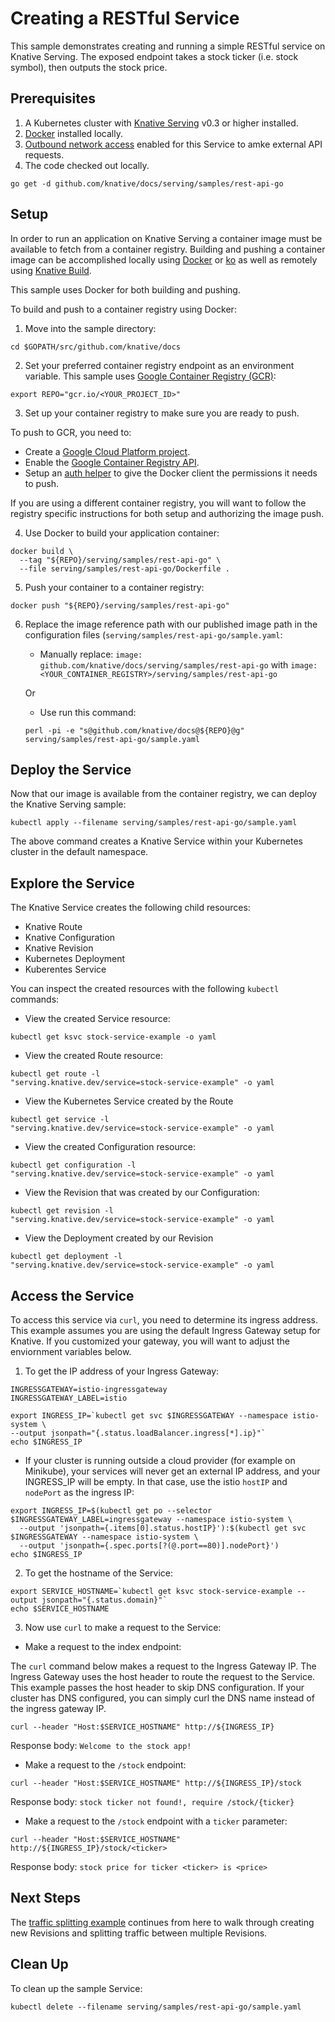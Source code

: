 # Creating a RESTful Service

This sample demonstrates creating and running a simple RESTful service on
Knative Serving. The exposed endpoint takes a stock ticker (i.e. stock symbol),
then outputs the stock price.

## Prerequisites

1. A Kubernetes cluster with
   [Knative Serving](https://github.com/knative/docs/blob/master/install/README.md)
   v0.3 or higher installed.
1. [Docker](https://docs.docker.com/get-started/#prepare-your-docker-environment)
   installed locally.
1. [Outbound network access](https://github.com/knative/docs/blob/master/serving/outbound-network-access.md)
   enabled for this Service to amke external API requests.
1. The code checked out locally.

```
go get -d github.com/knative/docs/serving/samples/rest-api-go
```

## Setup

In order to run an application on Knative Serving a container image must be
available to fetch from a container registry. Building and pushing a container
image can be accomplished locally using
[Docker](https://docs.docker.com/get-started) or
[ko](https://github.com/google/go-containerregistry/tree/master/cmd/ko) as well
as remotely using
[Knative Build](https://github.com/knative/docs/tree/master/build).

This sample uses Docker for both building and pushing.

To build and push to a container registry using Docker:

1. Move into the sample directory:

```
cd $GOPATH/src/github.com/knative/docs
```

2. Set your preferred container registry endpoint as an environment variable.
   This sample uses
   [Google Container Registry (GCR)](https://cloud.google.com/container-registry/):

```
export REPO="gcr.io/<YOUR_PROJECT_ID>"
```

3. Set up your container registry to make sure you are ready to push.

To push to GCR, you need to:

- Create a
  [Google Cloud Platform project](https://cloud.google.com/resource-manager/docs/creating-managing-projects#creating_a_project).
- Enable the
  [Google Container Registry API](https://console.cloud.google.com/apis/library/containerregistry.googleapis.com).
- Setup an
  [auth helper](https://cloud.google.com/container-registry/docs/advanced-authentication#gcloud_as_a_docker_credential_helper)
  to give the Docker client the permissions it needs to push.

If you are using a different container registry, you will want to follow the
registry specific instructions for both setup and authorizing the image push.

4. Use Docker to build your application container:

```
docker build \
  --tag "${REPO}/serving/samples/rest-api-go" \
  --file serving/samples/rest-api-go/Dockerfile .
```

5. Push your container to a container registry:

```
docker push "${REPO}/serving/samples/rest-api-go"
```

6. Replace the image reference path with our published image path in the
   configuration files (`serving/samples/rest-api-go/sample.yaml`:

   - Manually replace:
     `image: github.com/knative/docs/serving/samples/rest-api-go` with
     `image: <YOUR_CONTAINER_REGISTRY>/serving/samples/rest-api-go`

   Or

   - Use run this command:

   ```
   perl -pi -e "s@github.com/knative/docs@${REPO}@g" serving/samples/rest-api-go/sample.yaml
   ```

## Deploy the Service

Now that our image is available from the container registry, we can deploy the
Knative Serving sample:

```
kubectl apply --filename serving/samples/rest-api-go/sample.yaml
```

The above command creates a Knative Service within your Kubernetes cluster in
the default namespace.

## Explore the Service

The Knative Service creates the following child resources:

- Knative Route
- Knative Configuration
- Knative Revision
- Kubernetes Deployment
- Kuberentes Service

You can inspect the created resources with the following `kubectl` commands:

- View the created Service resource:

```
kubectl get ksvc stock-service-example -o yaml
```

- View the created Route resource:

```
kubectl get route -l
"serving.knative.dev/service=stock-service-example" -o yaml
```

- View the Kubernetes Service created by the Route

```
kubectl get service -l
"serving.knative.dev/service=stock-service-example" -o yaml
```

- View the created Configuration resource:

```
kubectl get configuration -l
"serving.knative.dev/service=stock-service-example" -o yaml
```

- View the Revision that was created by our Configuration:

```
kubectl get revision -l
"serving.knative.dev/service=stock-service-example" -o yaml
```

- View the Deployment created by our Revision

```
kubectl get deployment -l
"serving.knative.dev/service=stock-service-example" -o yaml
```

## Access the Service

To access this service via `curl`, you need to determine its ingress address.
This example assumes you are using the default Ingress Gateway setup for
Knative. If you customized your gateway, you will want to adjust the enviornment
variables below.

1. To get the IP address of your Ingress Gateway:

```
INGRESSGATEWAY=istio-ingressgateway
INGRESSGATEWAY_LABEL=istio

export INGRESS_IP=`kubectl get svc $INGRESSGATEWAY --namespace istio-system \
--output jsonpath="{.status.loadBalancer.ingress[*].ip}"`
echo $INGRESS_IP
```

- If your cluster is running outside a cloud provider (for example on Minikube),
  your services will never get an external IP address, and your INGRESS_IP will
  be empty. In that case, use the istio `hostIP` and `nodePort` as the ingress
  IP:

```
export INGRESS_IP=$(kubectl get po --selector $INGRESSGATEWAY_LABEL=ingressgateway --namespace istio-system \
  --output 'jsonpath={.items[0].status.hostIP}'):$(kubectl get svc $INGRESSGATEWAY --namespace istio-system \
  --output 'jsonpath={.spec.ports[?(@.port==80)].nodePort}')
echo $INGRESS_IP
```

2. To get the hostname of the Service:

```
export SERVICE_HOSTNAME=`kubectl get ksvc stock-service-example --output jsonpath="{.status.domain}"`
echo $SERVICE_HOSTNAME
```

3. Now use `curl` to make a request to the Service:

- Make a request to the index endpoint:

The `curl` command below makes a request to the Ingress Gateway IP. The Ingress
Gateway uses the host header to route the request to the Service. This example
passes the host header to skip DNS configuration. If your cluster has DNS
configured, you can simply curl the DNS name instead of the ingress gateway IP.

```
curl --header "Host:$SERVICE_HOSTNAME" http://${INGRESS_IP}
```

Response body: `Welcome to the stock app!`

- Make a request to the `/stock` endpoint:

```
curl --header "Host:$SERVICE_HOSTNAME" http://${INGRESS_IP}/stock
```

Response body: `stock ticker not found!, require /stock/{ticker}`

- Make a request to the `/stock` endpoint with a `ticker` parameter:

```
curl --header "Host:$SERVICE_HOSTNAME" http://${INGRESS_IP}/stock/<ticker>
```

Response body: `stock price for ticker <ticker> is <price>`

## Next Steps

The
[traffic splitting example](https://github.com/knative/docs/tree/master/serving/samples/traffic-splitting)
continues from here to walk through creating new Revisions and splitting traffic
between multiple Revisions.

## Clean Up

To clean up the sample Service:

```
kubectl delete --filename serving/samples/rest-api-go/sample.yaml
```
